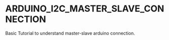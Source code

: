 # ARDUINO_I2C_MASTER_SLAVE_CONNECTION
Basic Tutorial to understand master-slave arduino connection.
